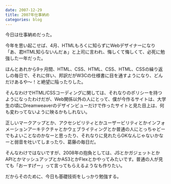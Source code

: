 ```yaml
---
date: 2007-12-29
title: 2007年仕事納め
categories: blog
---
```


今日は仕事納めだった。

今年を思い起こせば、4月、HTMLもろくに知らずにWebデザイナーになり「あ、君HTML知らないんだぁ」と上司に言われ、悔しくて悔しくて、必死に勉強した一年だった。

ほんとあれから9ヶ月間、HTML、CSS、HTML、CSS、HTML、CSSの繰り返しの毎日で、それに伴い、邦訳だがW3Cの仕様書に目を通すようになり、どんだけあるや〜！と絶望に陥ったりした。

そんなわけでHTML/CSSコーディングに関しては、それなりのポリシーを持つようになったわけだが、Web関係以外の人にとって、僕が今作るサイトは、大学生の頃にDreamweaverのデザインビューだけで作ったサイトと見た目上は、何も変わってないように映るかもしれない。

正しいマークアップとか、アクセシビリティとかユーザービリティとかインフォメーションアーキテクチャとかウェブライティングとか普通の人にとっちゃどーでもよいことなのかなーと思ったり、それなりに見れたらOKなんじゃないかなーと弱音を吐いてしまったり、葛藤の毎日だ。

そんなわけではないですが、2008年の抱負としては、JSとかガジェットとかAPIとかマッシュアップとかAS3とかFlexとかやってみたいです。普通の人が見ても「おーすげー」って言ってもらえるようなも作りたい。

だからそのために、今日も基礎技術をしっかり勉強する。